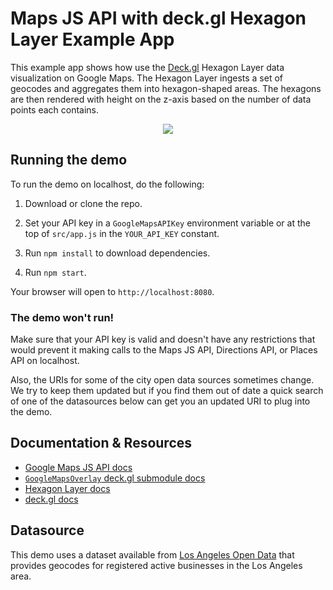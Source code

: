 # Maps JS API with deck.gl Hexagon Layer Example App

This example app shows how use the [Deck.gl](https://deck.gl) Hexagon Layer data visualization on Google Maps. The Hexagon Layer ingests a set of geocodes and aggregates them into hexagon-shaped areas. The hexagons are then rendered with height on the z-axis based on the number of data points each contains.

<p align="center"><img src="https://github.com/googlemaps/deck.gl-demos/raw/master/DemoApp/src/img/screenshot.png" /></p>

## Running the demo

To run the demo on localhost, do the following:

1. Download or clone the repo.

2. Set your API key in a `GoogleMapsAPIKey` environment variable or at the top of `src/app.js` in the `YOUR_API_KEY` constant.

3. Run `npm install` to download dependencies.

4. Run `npm start`.

Your browser will open to `http://localhost:8080`.

### The demo won't run!

Make sure that your API key is valid and doesn't have any restrictions that would prevent it making calls to the Maps JS API, Directions API, or Places API on localhost.

Also, the URIs for some of the city open data sources sometimes change. We try to keep them updated but if you find them out of date a quick search of one of the datasources below can get you an updated URI to plug into the demo.

## Documentation & Resources

- [Google Maps JS API docs](https://developers.google.com/maps/documentation/javascript/)
- [`GoogleMapsOverlay` deck.gl submodule docs](https://deck.gl/#/documentation/submodule-api-reference/deckgl-google-maps/overview)
- [Hexagon Layer docs](https://github.com/uber/deck.gl/blob/master/docs/layers/hexagon-layer.md)
- [deck.gl docs](https://deck.gl/#/documentation/overview/introduction)

## Datasource

This demo uses a dataset available from [Los Angeles Open Data](https://data.lacity.org/) that provides geocodes for registered active businesses in the Los Angeles area.